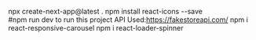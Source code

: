npx create-next-app@latest .
npm install react-icons --save  
#npm run dev to run this project
API Used:https://fakestoreapi.com/
npm i react-responsive-carousel
npm i react-loader-spinner
